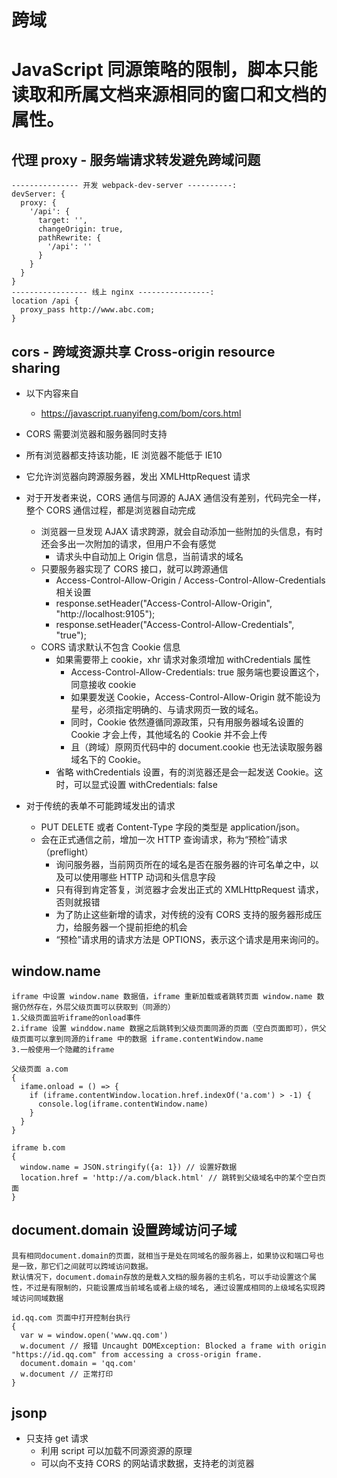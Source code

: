 # 跨域

# JavaScript 同源策略的限制，脚本只能读取和所属文档来源相同的窗口和文档的属性。

## 代理 proxy - 服务端请求转发避免跨域问题

```
--------------- 开发 webpack-dev-server ----------:
devServer: {
  proxy: {
    '/api': {
      target: '',
      changeOrigin: true,
      pathRewrite: {
        '/api': ''
      }
    }
  }
}
----------------- 线上 nginx ----------------:
location /api {
  proxy_pass http://www.abc.com;
}
```

## cors - 跨域资源共享 Cross-origin resource sharing

- 以下内容来自

  - https://javascript.ruanyifeng.com/bom/cors.html

- CORS 需要浏览器和服务器同时支持
- 所有浏览器都支持该功能，IE 浏览器不能低于 IE10
- 它允许浏览器向跨源服务器，发出 XMLHttpRequest 请求
- 对于开发者来说，CORS 通信与同源的 AJAX 通信没有差别，代码完全一样，整个 CORS 通信过程，都是浏览器自动完成

  - 浏览器一旦发现 AJAX 请求跨源，就会自动添加一些附加的头信息，有时还会多出一次附加的请求，但用户不会有感觉
    - 请求头中自动加上 Origin 信息，当前请求的域名
  - 只要服务器实现了 CORS 接口，就可以跨源通信
    - Access-Control-Allow-Origin / Access-Control-Allow-Credentials 相关设置
    - response.setHeader("Access-Control-Allow-Origin", "http://localhost:9105");
    - response.setHeader("Access-Control-Allow-Credentials", "true");
  - CORS 请求默认不包含 Cookie 信息
    - 如果需要带上 cookie，xhr 请求对象须增加 withCredentials 属性
      - Access-Control-Allow-Credentials: true 服务端也要设置这个，同意接收 cookie
      - 如果要发送 Cookie，Access-Control-Allow-Origin 就不能设为星号，必须指定明确的、与请求网页一致的域名。
      - 同时，Cookie 依然遵循同源政策，只有用服务器域名设置的 Cookie 才会上传，其他域名的 Cookie 并不会上传
      - 且（跨域）原网页代码中的 document.cookie 也无法读取服务器域名下的 Cookie。
    - 省略 withCredentials 设置，有的浏览器还是会一起发送 Cookie。这时，可以显式设置 withCredentials: false

- 对于传统的表单不可能跨域发出的请求
  - PUT DELETE 或者 Content-Type 字段的类型是 application/json。
  - 会在正式通信之前，增加一次 HTTP 查询请求，称为“预检”请求（preflight）
    - 询问服务器，当前网页所在的域名是否在服务器的许可名单之中，以及可以使用哪些 HTTP 动词和头信息字段
    - 只有得到肯定答复，浏览器才会发出正式的 XMLHttpRequest 请求，否则就报错
    - 为了防止这些新增的请求，对传统的没有 CORS 支持的服务器形成压力，给服务器一个提前拒绝的机会
    - “预检”请求用的请求方法是 OPTIONS，表示这个请求是用来询问的。

## window.name

```
iframe 中设置 window.name 数据值，iframe 重新加载或者跳转页面 window.name 数据仍然存在，外层父级页面可以获取到（同源的）
1.父级页面监听iframe的onload事件
2.iframe 设置 winddow.name 数据之后跳转到父级页面同源的页面（空白页面即可），供父级页面可以拿到同源的iframe 中的数据 iframe.contentWindow.name
3.一般使用一个隐藏的iframe
```

```
父级页面 a.com
{
  ifame.onload = () => {
    if (iframe.contentWindow.location.href.indexOf('a.com') > -1) {
      console.log(iframe.contentWindow.name)
    }
  }
}

iframe b.com
{
  window.name = JSON.stringify({a: 1}) // 设置好数据
  location.href = 'http://a.com/black.html' // 跳转到父级域名中的某个空白页面
}
```

## document.domain 设置跨域访问子域

```
具有相同document.domain的页面，就相当于是处在同域名的服务器上，如果协议和端口号也是一致，那它们之间就可以跨域访问数据。
默认情况下，document.domain存放的是载入文档的服务器的主机名，可以手动设置这个属性，不过是有限制的，只能设置成当前域名或者上级的域名, 通过设置成相同的上级域名实现跨域访问同域数据
```

```
id.qq.com 页面中打开控制台执行
{
  var w = window.open('www.qq.com')
  w.document // 报错 Uncaught DOMException: Blocked a frame with origin "https://id.qq.com" from accessing a cross-origin frame.
  document.domain = 'qq.com'
  w.document // 正常打印
}
```

## jsonp

- 只支持 get 请求
  - 利用 script 可以加载不同源资源的原理
  - 可以向不支持 CORS 的网站请求数据，支持老的浏览器
